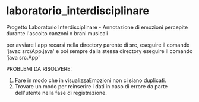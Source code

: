 # laboratorio_interdisciplinare

Progetto Laboratorio Interdisciplinare - Annotazione di emozioni percepite durante l'ascolto canzoni o brani musicali

per avviare l app recarsi nella directory parente di src, eseguire il comando 'javac src/App.java' e poi sempre dalla stessa directory eseguire il comando 'java src.App'

PROBLEMI DA RISOLVERE:

1. Fare in modo che in visualizzaEmozioni non ci siano duplicati.
2. Trovare un modo per reinserire i dati in caso di errore da parte dell'utente nella fase di registrazione.
